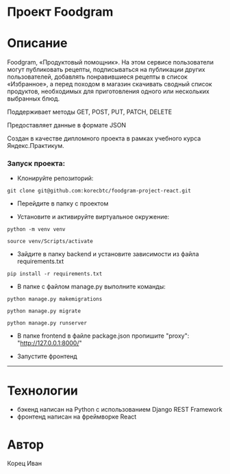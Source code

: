 # Проект Foodgram

# Описание
Foodgram, «Продуктовый помощник». На этом сервисе пользователи могут публиковать рецепты, подписываться на публикации других пользователей, добавлять понравившиеся рецепты в список «Избранное», а перед походом в магазин скачивать сводный список продуктов, необходимых для приготовления одного или нескольких выбранных блюд.

Поддерживает методы GET, POST, PUT, PATCH, DELETE

Предоставляет данные в формате JSON

Cоздан в качестве дипломного проекта в рамках учебного курса Яндекс.Практикум.
### Запуск проекта:

- Клонируйте репозиторий:
```
git clone git@github.com:korecbtc/foodgram-project-react.git
```
 - Перейдите в папку с проектом

 - Установите и активируйте виртуальное окружение:
```
python -m venv venv

source venv/Scripts/activate
```

 - Зайдите в папку backend и установите зависимости из файла requirements.txt

``` 
pip install -r requirements.txt
```

- В папке с файлом manage.py выполните команды:

``` 
python manage.py makemigrations 

python manage.py migrate

python manage.py runserver 
```
- В папке frontend в файле package.json пропишите "proxy": "http://127.0.0.1:8000/"

- Запустите фронтенд

***

# Технологии

- бэкенд написан на Python с использованием Django REST Framework
- фронтенд написан на фреймворке React

# Автор

Корец Иван
